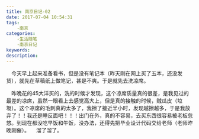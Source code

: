 ```yaml
---
title: 南京日记-02
date: 2017-07-04 10:54:31
tags:
	-南京
categories:
	-生活随笔
	-南京日记
keywords:
description:
---
```

　今天早上起来准备看书，但是没有笔记本（昨天刚在网上买了五本，还没发货），就先在草稿纸上做笔记，甚是不爽。于是就先去洗凉席。

　昨晚花的45大洋买的，洗的时候才发现，这个凉席质量真的很差，是我见过的最差的凉席，虽然一眼看上去感觉高大上，但是真的接触的时候，贼瓜皮（垃圾）。这个凉席的毛刺真的太多了，我擦了接近半小时，发现越擦越多，于是我放弃了！！我还是睡反面吧！！！出门在外，真的不容易，去买东西很容易被老板忽悠。到现在都没吃早饭和午饭，没办法，还得先把毕业设计代码交给老师（老师昨晚刚催）。
　溜了溜了。
